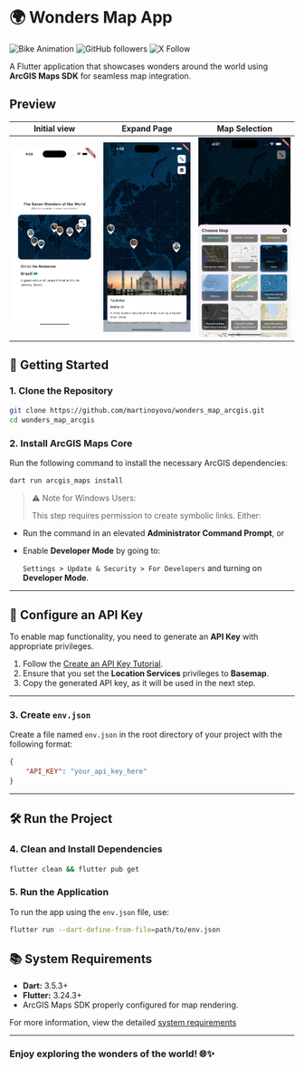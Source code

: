 # 🌍 Wonders Map App
![Bike Animation](https://img.shields.io/badge/platform-Flutter-blue) ![GitHub followers](https://img.shields.io/github/followers/martinoyovo) ![X Follow](https://img.shields.io/twitter/follow/martinoyovo.svg?style=social)

A Flutter application that showcases wonders around the world using **ArcGIS Maps SDK** for seamless map integration.

## Preview

|              Initial view             |             Expand Page           |             Map Selection           |
| :----------------------------------: | :----------------------------------: | :----------------------------------: |
| <img src="https://raw.githubusercontent.com/martinoyovo/wonders_map_arcgis/refs/heads/main/screenshots/1.png" width="350"> | <img src="https://raw.githubusercontent.com/martinoyovo/wonders_map_arcgis/refs/heads/main/screenshots/2.png" width="350"> | <img src="https://raw.githubusercontent.com/martinoyovo/wonders_map_arcgis/refs/heads/main/screenshots/3.png" width="350"> |

## 🚀 Getting Started

### 1. Clone the Repository

```bash
git clone https://github.com/martinoyovo/wonders_map_arcgis.git
cd wonders_map_arcgis
```

### 2. Install ArcGIS Maps Core

Run the following command to install the necessary ArcGIS dependencies:

```bash
dart run arcgis_maps install
```

> ⚠️ Note for Windows Users:
> 
> 
> This step requires permission to create symbolic links. Either:
> 
- Run the command in an elevated **Administrator Command Prompt**, or
- Enable **Developer Mode** by going to:
    
    `Settings > Update & Security > For Developers` and turning on **Developer Mode**.
    

---

## 🔑 Configure an API Key

To enable map functionality, you need to generate an **API Key** with appropriate privileges.

1. Follow the [Create an API Key Tutorial](https://developers.arcgis.com/documentation/mapping-apis-and-services/security/api-keys/).
2. Ensure that you set the **Location Services** privileges to **Basemap**.
3. Copy the generated API key, as it will be used in the next step.

---

### 3. Create `env.json`

Create a file named `env.json` in the root directory of your project with the following format:

```json
{
    "API_KEY": "your_api_key_here"
}
```

---

## 🛠️ Run the Project

### 4. Clean and Install Dependencies

```bash
flutter clean && flutter pub get
```

### 5. Run the Application

To run the app using the `env.json` file, use:

```bash
flutter run --dart-define-from-file=path/to/env.json
```

## 📚 System Requirements

- **Dart:** 3.5.3+
- **Flutter:** 3.24.3+
- ArcGIS Maps SDK properly configured for map rendering. 

For more information, view the detailed [system requirements](https://developers.arcgis.com/flutter/system-requirements/system-requirements-for-200-6/)

---

### Enjoy exploring the wonders of the world! 🌐✨
